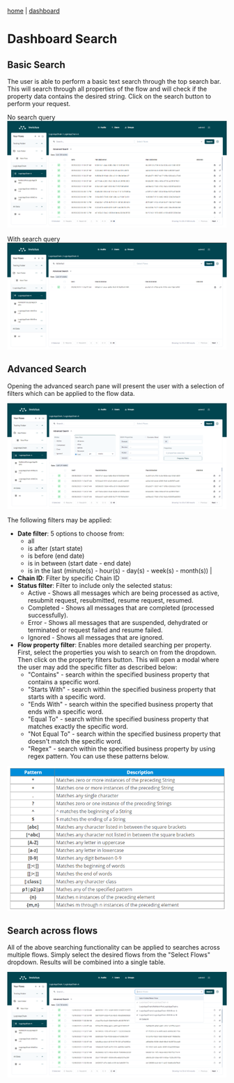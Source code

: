 [home](../README.md) | [dashboard](dashboard.md)

# Dashboard Search

## Basic Search

The user is able to perform a basic text search through the top search bar. This will search through all properties of the flow and will check if the property data contains the desired string. Click on the search button to perform your request.

No search query
![basic search](../images/v2_search-basic1.png)

With search query
![basic search](../images/v2_search-basic2.png)

## Advanced Search

Opening the advanced search pane will present the user with a selection of filters which can be applied to the flow data.

![basic search](../images/v2_search-advanced1.png)

The following filters may be applied:

* **Date filter**: 5 options to choose from:
  * all
  * is after (start state)
  * is before (end date)
  * is in between (start date - end date)
  * is in the last (minute(s) - hour(s) - day(s) - week(s) - month(s)) |
* **Chain ID**: Filter by specific Chain ID
* **Status filter**: Filter to include only the selected status:
  * Active - Shows all messages which are being processed as active, resubmit request, resubmitted, resume request, resumed.
  * Completed - Shows all messages that are completed (processed successfully).
  * Error - Shows all messages that are suspended, dehydrated or terminated or request failed and resume failed.
  * Ignored -  Shows all messages that are ignored.
 * **Flow property filter**: Enables more detailed searching per property. First, select the properties you wish to search on from the dropdown. Then click on the property filters button. This will open a modal where the user may add the specific filter as described below: 
   * "Contains" - search within the specified business property that contains a specific word.
   * "Starts With" - search within the specified business property that starts with a specific word.
   * "Ends With" - search within the specified business property that ends with a specific word.
   * "Equal To" - search within the specified business property that matches exactly the specific word.
   * "Not Equal To" - search within the specified business property that doesn't match the specific word.
   * "Regex" - search within the specified business property by using regex pattern. You can use these patterns below.
   
  ![regex](../images/dashboard/regex.png)

## Search across flows

All of the above searching functionality can be applied to searches across multiple flows. Simply select the desired flows from the "Select Flows" dropdown. Results will be combined into a single table.

![basic search](../images/v2_search-advanced3.png)
